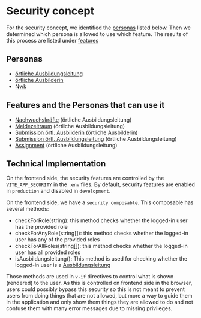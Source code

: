 # Security concept

For the security concept, we identified the [personas](#personas) listed below.
Then we determined which persona is allowed to use which feature.
The results of this process are listed under [features](#features-and-the-personas-that-can-use-it)

## Personas

- [örtliche Ausbildungsleitung](../../../glossary.md#ortliche-ausbildungsleitung)
- [örtliche Ausbilderin](../../../glossary.md#ortliche-ausbilderin)
- [Nwk](../../../glossary.md#nwk)

## Features and the Personas that can use it

- [Nachwuchskräfte](../../../features/Nachwuchskraefte.md) (örtliche Ausbildungsleitung)
- [Meldezeitraum](../../../features/meldezeitraum.md) (örtliche Ausbildungsleitung)
- [Submission örtl. Ausbilderin](../../../features/Praktikumsplaetze.md#submission-örtliche-ausbilderin) (örtliche Ausbilderin)
- [Submission örtl. Ausbildungsleitung](../../../features/Praktikumsplaetze.md#submission-örtliche-ausbildungsleitung) (örtliche Ausbildungsleitung)
- [Assignment](../../../features/Zuweisung.md) (örtliche Ausbildungsleitung)

## Technical Implementation
On the frontend side, the security features are controlled by the `VITE_APP_SECURITY` in the `.env` files.
By default, security features are enabled in `production` and disabled in `development`.

On the frontend side, we have a `security composable`.
This composable has several methods:
 - checkForRole(string): this method checks whether the logged-in user has the provided role
 - checkForAnyRole(string[]): this method checks whether the logged-in user has any of the provided roles
 - checkForAllRoles(string[]): this method checks whether the logged-in user has all provided  roles
 - isAusbildungsleitung(): This method is used for checking whether the logged-in user is a [Ausbildungsleitung](../../../glossary.md#ortliche-ausbildungsleitung)

Those methods are used in `v-if` directives to control what is shown (rendered) to the user.
As this is controlled on frontend side in the browser, users could possibly bypass this security
so this is not meant to prevent users from doing things that are not allowed, but more a way
to guide them in the application and only show them things they are allowed to do and not confuse
them with many error messages due to missing privileges.